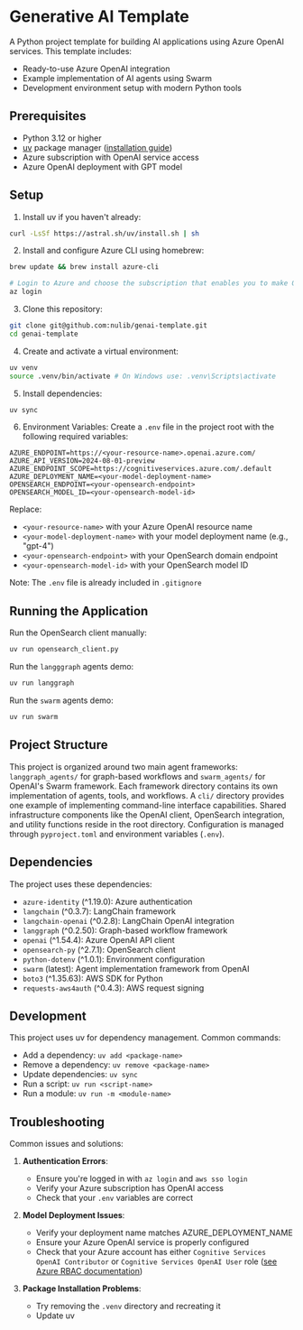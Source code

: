 # Generative AI Template

A Python project template for building AI applications using Azure OpenAI services. This template includes:

- Ready-to-use Azure OpenAI integration
- Example implementation of AI agents using Swarm
- Development environment setup with modern Python tools

## Prerequisites

- Python 3.12 or higher
- [uv](https://github.com/astral-sh/uv) package manager ([installation guide](https://docs.astral.sh/uv/getting-started/installation/))
- Azure subscription with OpenAI service access
- Azure OpenAI deployment with GPT model

## Setup

1. Install uv if you haven't already:

```bash
curl -LsSf https://astral.sh/uv/install.sh | sh
```

2. Install and configure Azure CLI using homebrew:

```bash
brew update && brew install azure-cli

# Login to Azure and choose the subscription that enables you to make OpenAI LLM requests
az login
```

3. Clone this repository:

```bash
git clone git@github.com:nulib/genai-template.git
cd genai-template
```

4. Create and activate a virtual environment:

```bash
uv venv
source .venv/bin/activate # On Windows use: .venv\Scripts\activate
```

5. Install dependencies:

```bash
uv sync
```

6. Environment Variables:
   Create a `.env` file in the project root with the following required variables:

```plaintext
AZURE_ENDPOINT=https://<your-resource-name>.openai.azure.com/
AZURE_API_VERSION=2024-08-01-preview
AZURE_ENDPOINT_SCOPE=https://cognitiveservices.azure.com/.default
AZURE_DEPLOYMENT_NAME=<your-model-deployment-name>
OPENSEARCH_ENDPOINT=<your-opensearch-endpoint>
OPENSEARCH_MODEL_ID=<your-opensearch-model-id>
```

Replace:

- `<your-resource-name>` with your Azure OpenAI resource name
- `<your-model-deployment-name>` with your model deployment name (e.g., "gpt-4")
- `<your-opensearch-endpoint>` with your OpenSearch domain endpoint
- `<your-opensearch-model-id>` with your OpenSearch model ID

Note: The `.env` file is already included in `.gitignore`

## Running the Application

Run the OpenSearch client manually:

```bash
uv run opensearch_client.py
```

Run the `langggraph` agents demo:

```bash
uv run langgraph
```

Run the `swarm` agents demo:

```bash
uv run swarm
```

## Project Structure

This project is organized around two main agent frameworks: `langgraph_agents/` for graph-based workflows and `swarm_agents/` for OpenAI's Swarm framework. Each framework directory contains its own implementation of agents, tools, and workflows. A `cli/` directory provides one example of implementing command-line interface capabilities. Shared infrastructure components like the OpenAI client, OpenSearch integration, and utility functions reside in the root directory. Configuration is managed through `pyproject.toml` and environment variables (`.env`).

## Dependencies

The project uses these dependencies:

- `azure-identity` (^1.19.0): Azure authentication
- `langchain` (^0.3.7): LangChain framework
- `langchain-openai` (^0.2.8): LangChain OpenAI integration
- `langgraph` (^0.2.50): Graph-based workflow framework
- `openai` (^1.54.4): Azure OpenAI API client
- `opensearch-py` (^2.7.1): OpenSearch client
- `python-dotenv` (^1.0.1): Environment configuration
- `swarm` (latest): Agent implementation framework from OpenAI
- `boto3` (^1.35.63): AWS SDK for Python
- `requests-aws4auth` (^0.4.3): AWS request signing

## Development

This project uses uv for dependency management. Common commands:

- Add a dependency: `uv add <package-name>`
- Remove a dependency: `uv remove <package-name>`
- Update dependencies: `uv sync`
- Run a script: `uv run <script-name>`
- Run a module: `uv run -m <module-name>`

## Troubleshooting

Common issues and solutions:

1. **Authentication Errors**:

   - Ensure you're logged in with `az login` and `aws sso login`
   - Verify your Azure subscription has OpenAI access
   - Check that your `.env` variables are correct

2. **Model Deployment Issues**:

   - Verify your deployment name matches AZURE_DEPLOYMENT_NAME
   - Ensure your Azure OpenAI service is properly configured
   - Check that your Azure account has either `Cognitive Services OpenAI Contributor` or `Cognitive Services OpenAI User` role ([see Azure RBAC documentation](https://learn.microsoft.com/en-us/azure/ai-services/openai/how-to/role-based-access-control#cognitive-services-openai-contributor))

3. **Package Installation Problems**:
   - Try removing the `.venv` directory and recreating it
   - Update uv
